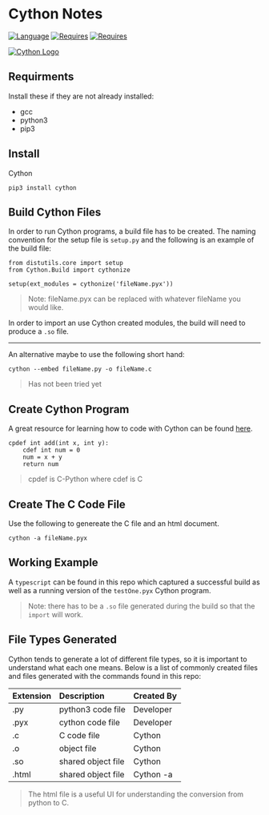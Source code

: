 # Cython Notes

[![Language](https://img.shields.io/badge/Language-Cython-informational.svg)](https://github.com/abesuden/sandbox/Cython)
[![Requires](https://img.shields.io/badge/Requires-Python3-1abc9c.svg)](https://github.com/abesuden/sandbox/Cython)
[![Requires](https://img.shields.io/badge/Requires-GCC-1abc9c.svg)](https://github.com/abesuden/sandbox/Cython)

<p align="center">
    
[![Cython Logo](https://upload.wikimedia.org/wikipedia/en/thumb/c/ce/Cython-logo.svg/1200px-Cython-logo.svg.png)](https://github.com/abesuden/sandbox/Cython)

</p>

## Requirments

Install these if they are not already installed:

 * gcc
 * python3
 * pip3

## Install

Cython

```
pip3 install cython
```

## Build Cython Files

In order to run Cython programs, a build file has to be created. The naming convention for the setup file is `setup.py` and the following is an example of the build file:

```
from distutils.core import setup
from Cython.Build import cythonize

setup(ext_modules = cythonize('fileName.pyx'))
```
> Note: fileName.pyx can be replaced with whatever fileName you would like.

In order to import an use Cython created modules, the build will need to produce a `.so` file.

---

An alternative maybe to use the following short hand:

```
cython --embed fileName.py -o fileName.c
```
> Has not been tried yet

## Create Cython Program

A great resource for learning how to code with Cython can be found [here](pythonprogramming.net/introduction-and-basics-cython-tutorial). 

```
cpdef int add(int x, int y):
    cdef int num = 0
    num = x + y
    return num
```
> cpdef is C-Python where cdef is C

## Create The C Code File

Use the following to genereate the C file and an html document.

```
cython -a fileName.pyx
```

## Working Example

A `typescript` can be found in this repo which captured a successful build as well as a running version of the `testOne.pyx` Cython program.

> Note: there has to be a `.so` file generated during the build so that the `import` will work.

## File Types Generated

Cython tends to generate a lot of different file types, so it is important to understand what each one means. Below is a list of commonly created files and files generated with the commands found in this repo:

| Extension | Description   | Created By |
|:----------|:--------------|:-----------|
| .py  | python3 code file  | Developer |
| .pyx | cython code file   | Developer |
| .c   | C code file        | Cython    |
| .o   | object file        | Cython    |
| .so  | shared object file | Cython    |
| .html| shared object file | Cython -a |

> The html file is a useful UI for understanding the conversion from python to C.
